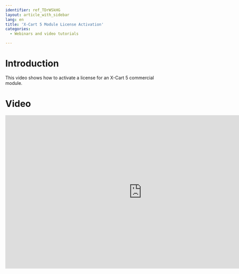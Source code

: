 ```yaml
---
identifier: ref_TDrWSkHG
layout: article_with_sidebar
lang: en
title: 'X-Cart 5 Module License Activation'
categories:
  - Webinars and video tutorials

---
```



# Introduction

This video shows how to activate a license for an X-Cart 5 commercial module.

# Video

<iframe class="youtube-player" type="text/html" style="width: 853px; height: 480px" src="http://www.youtube.com/embed/XyK8bPQggPY" frameborder="0"></iframe>